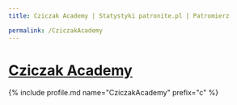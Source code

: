 ```yaml
---
title: Cziczak Academy | Statystyki patronite.pl | Patromierz

permalink: /CziczakAcademy
---
```


# [Cziczak Academy](https://patronite.pl/CziczakAcademy)

{% include profile.md name="CziczakAcademy" prefix="c" %}
